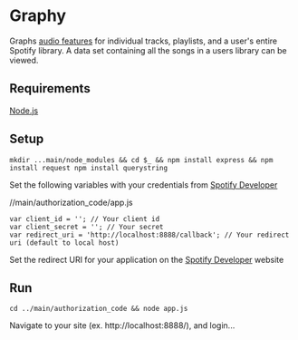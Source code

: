 # Graphy
Graphs [audio features](https://developer.spotify.com/web-api/get-audio-features/) for individual tracks, playlists, and a user's entire Spotify library.
A data set containing all the songs in a users library can be viewed.

## Requirements
[Node.js](https://nodejs.org/download/)

## Setup
    mkdir ...main/node_modules && cd $_ && npm install express && npm install request npm install querystring

Set the following variables with your credentials from [Spotify Developer](https://developer.spotify.com/my-applications/#!/applications/create)

//main/authorization_code/app.js

    var client_id = ''; // Your client id
    var client_secret = ''; // Your secret
    var redirect_uri = 'http://localhost:8888/callback'; // Your redirect uri (default to local host)

Set the redirect URI for your application on the [Spotify Developer](https://developer.spotify.com/my-applications/#!/applications) website

## Run
    cd ../main/authorization_code && node app.js

Navigate to your site (ex. http://localhost:8888/), and login...
